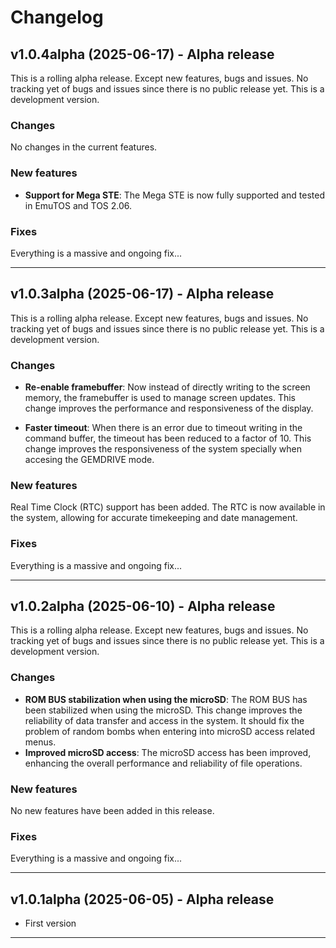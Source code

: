 # Changelog

## v1.0.4alpha (2025-06-17) - Alpha release

This is a rolling alpha release. Except new features, bugs and issues. No tracking yet of bugs and issues since there is no public release yet. This is a development version.

### Changes
No changes in the current features.

### New features
- **Support for Mega STE**: The Mega STE is now fully supported and tested in EmuTOS and TOS 2.06.

### Fixes
Everything is a massive and ongoing fix...

---

## v1.0.3alpha (2025-06-17) - Alpha release

This is a rolling alpha release. Except new features, bugs and issues. No tracking yet of bugs and issues since there is no public release yet. This is a development version.

### Changes
- **Re-enable framebuffer**: Now instead of directly writing to the screen memory, the framebuffer is used to manage screen updates. This change improves the performance and responsiveness of the display.

- **Faster timeout**: When there is an error due to timeout writing in the command buffer, the timeout has been reduced to a factor of 10. This change improves the responsiveness of the system specially when accesing the GEMDRIVE mode.

### New features
Real Time Clock (RTC) support has been added. The RTC is now available in the system, allowing for accurate timekeeping and date management.

### Fixes
Everything is a massive and ongoing fix...

---

## v1.0.2alpha (2025-06-10) - Alpha release

This is a rolling alpha release. Except new features, bugs and issues. No tracking yet of bugs and issues since there is no public release yet. This is a development version.

### Changes
- **ROM BUS stabilization when using the microSD**: The ROM BUS has been stabilized when using the microSD. This change improves the reliability of data transfer and access in the system. It should fix the problem of random bombs when entering into microSD access related menus.
- **Improved microSD access**: The microSD access has been improved, enhancing the overall performance and reliability of file operations.

### New features
No new features have been added in this release.

### Fixes
Everything is a massive and ongoing fix...

---

## v1.0.1alpha (2025-06-05) - Alpha release
- First version

---